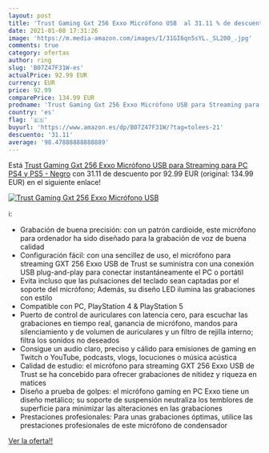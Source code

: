 ```yaml
---
layout: post
title: 'Trust Gaming Gxt 256 Exxo Micrófono USB  al 31.11 % de descuento'
date: 2021-01-08 17:31:26
image: 'https://m.media-amazon.com/images/I/31GI6qn5sYL._SL200_.jpg'
comments: true
category: ofertas
author: ring
slug: 'B07Z47F31W-es'
actualPrice: 92.99 EUR
currency: EUR
price: 92.99
comparePrice: 134.99 EUR
prodname: 'Trust Gaming Gxt 256 Exxo Micrófono USB para Streaming para PC  PS4 y PS5 - Negro'
country: 'es'
flag: '🇪🇸'
buyurl: 'https://www.amazon.es/dp/B07Z47F31W/?tag=tolees-21'
descuento: '31.11'
average: '98.47888888888889'
---
```


Está [Trust Gaming Gxt 256 Exxo Micrófono USB para Streaming para PC  PS4 y PS5 - Negro](https://www.amazon.es/dp/B07Z47F31W/?tag=tolees-21) con 31.11 de descuento por 92.99 EUR (original: 134.99 EUR) en el siguiente enlace!

[![Trust Gaming Gxt 256 Exxo Micrófono USB ](https://m.media-amazon.com/images/I/31GI6qn5sYL._SL200_.jpg)](https://www.amazon.es/dp/B07Z47F31W/?tag=tolees-21)

ℹ️:

- Grabación de buena precisión: con un patrón cardioide, este micrófono para ordenador ha sido diseñado para la grabación de voz de buena calidad
- Configuración fácil: con una sencillez de uso, el micrófono para streaming GXT 256 Exxo USB de Trust se suministra con una conexión USB plug-and-play para conectar instantáneamente el PC o portátil
- Evita incluso que las pulsaciones del teclado sean captadas por el soporte del micrófono; Además, su diseño LED ilumina las grabaciones con estilo
- Compatible con PC, PlayStation 4 & PlayStation 5
- Puerto de control de auriculares con latencia cero, para escuchar las grabaciones en tiempo real, ganancia de micrófono, mandos para silenciamiento y de volumen de auriculares y un filtro de rejilla interno; filtra los sonidos no deseados
- Consigue un audio claro, preciso y cálido para emisiones de gaming en Twitch o YouTube, podcasts, vlogs, locuciones o música acústica
- Calidad de estudio: el micrófono para streaming GXT 256 Exxo USB de Trust se ha concebido para ofrecer grabaciones de nitidez y riqueza en matices
- Diseño a prueba de golpes: el micrófono gaming en PC Exxo tiene un diseño metálico; su soporte de suspensión neutraliza los temblores de superficie para minimizar las alteraciones en las grabaciones
- Prestaciones profesionales: Para unas grabaciones óptimas, utilice las prestaciones profesionales de este micrófono de condensador

[Ver la oferta!!](https://www.amazon.es/dp/B07Z47F31W/?tag=tolees-21)

